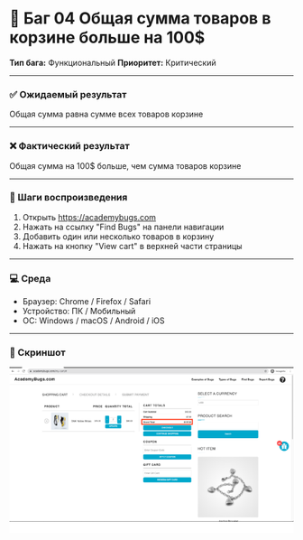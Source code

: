 # 🐞 Баг 04 Общая сумма товаров в корзине больше на 100$

**Тип бага:**  Функциональный
**Приоритет:**  Критический

---

### ✅ Ожидаемый результат

Общая сумма равна сумме всех товаров корзине

---

### ❌ Фактический результат

Общая сумма на 100$ больше, чем сумма товаров корзине

---

### 🔁 Шаги воспроизведения

1. Открыть https://academybugs.com
2. Нажать на ссылку "Find Bugs" на панели навигации
3. Добавить один или несколько товаров в корзину
4. Нажать на кнопку "View cart" в верхней части страницы

---

### 💻 Среда

- Браузер: Chrome / Firefox / Safari
- Устройство: ПК / Мобильный
- ОС: Windows / macOS / Android / iOS

---

### 📸 Скриншот

![Bug Screenshot](../Screenshots/Bug_04.png)
